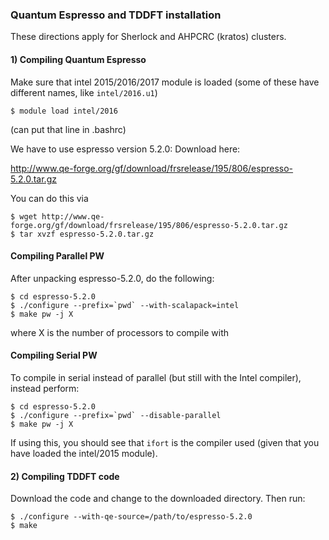 ### Quantum Espresso and TDDFT installation
These directions apply for Sherlock and AHPCRC (kratos) clusters.

#### 1) Compiling Quantum Espresso
Make sure that intel 2015/2016/2017 module is loaded (some of these have different names, like `intel/2016.u1`)

    $ module load intel/2016

(can put that line in .bashrc)

We have to use espresso version 5.2.0: Download here:

http://www.qe-forge.org/gf/download/frsrelease/195/806/espresso-5.2.0.tar.gz

You can do this via

    $ wget http://www.qe-forge.org/gf/download/frsrelease/195/806/espresso-5.2.0.tar.gz
    $ tar xvzf espresso-5.2.0.tar.gz

#### Compiling Parallel PW
After unpacking espresso-5.2.0, do the following: 

    $ cd espresso-5.2.0
    $ ./configure --prefix=`pwd` --with-scalapack=intel
    $ make pw -j X

where X is the number of processors to compile with

#### Compiling Serial PW
To compile in serial instead of parallel (but still with the Intel compiler), instead perform:

    $ cd espresso-5.2.0
    $ ./configure --prefix=`pwd` --disable-parallel
    $ make pw -j X

If using this, you should see that `ifort` is the compiler used (given that you have loaded the intel/2015 module).

#### 2) Compiling TDDFT code
Download the code and change to the downloaded directory. Then run:

    $ ./configure --with-qe-source=/path/to/espresso-5.2.0
    $ make

